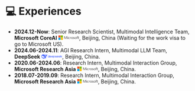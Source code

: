 # 💻 Experiences
- **2024.12-Now**: Senior Research Scientist, Multimodal Intelligence Team, **Microsoft CoreAI** <img src='./images/microsoft_logo.svg' style='width: 4em;'>, Beijing, China (Waiting for the work visa to go to Microsoft US).
- **2024.06-2024.11**: AGI Research Intern, Multimodal LLM Team, **DeepSeek** <img src='./images/deepseek_logo.png' style='width: 4em;'>, Beijing, China.
- **2020.06-2024.06**: Research Intern, Multimodal Interaction Group, **Microsoft Research Asia** <img src='./images/microsoft_logo.svg' style='width: 4em;'>, Beijing, China.
- **2018.07-2019.09**: Research Intern, Multimodal Interaction Group, **Microsoft Research Asia** <img src='./images/microsoft_logo.svg' style='width: 4em;'>, Beijing, China.